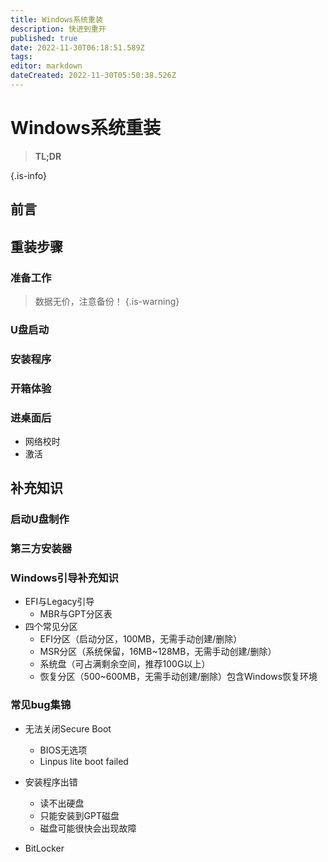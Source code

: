 ```yaml
---
title: Windows系统重装
description: 快进到重开
published: true
date: 2022-11-30T06:18:51.589Z
tags: 
editor: markdown
dateCreated: 2022-11-30T05:50:38.526Z
---
```


# Windows系统重装

> **TL;DR**

{.is-info}

## 前言

## 重装步骤

### 准备工作
> 数据无价，注意备份！
{.is-warning}


### U盘启动

### 安装程序

### 开箱体验

### 进桌面后

- 网络校时
- 激活

## 补充知识

### 启动U盘制作

### 第三方安装器

### Windows引导补充知识

- EFI与Legacy引导
	- MBR与GPT分区表
- 四个常见分区
  - EFI分区（启动分区，100MB，无需手动创建/删除）
  - MSR分区（系统保留，16MB~128MB，无需手动创建/删除）
  - 系统盘（可占满剩余空间，推荐100G以上）
  - 恢复分区（500~600MB，无需手动创建/删除）包含Windows恢复环境

### 常见bug集锦

- 无法关闭Secure Boot
	- BIOS无选项
	- Linpus lite boot failed

- 安装程序出错
	- 读不出硬盘
  - 只能安装到GPT磁盘
  - 磁盘可能很快会出现故障
  
- BitLocker